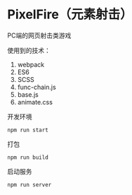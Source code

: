 # PixelFire（元素射击）
PC端的网页射击类游戏

使用到的技术：
1. webpack
2. ES6
3. SCSS
4. func-chain.js
5. base.js
5. animate.css

开发环境
```
npm run start
```
打包
```
npm run build
```
启动服务
```
npm run server
```